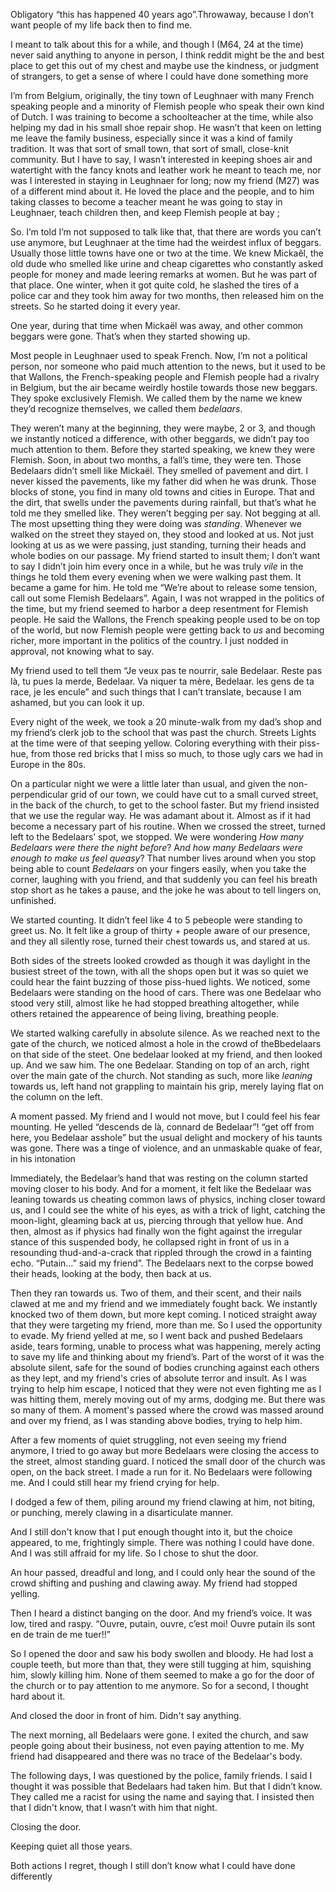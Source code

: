 Obligatory “this has happened 40 years ago”.Throwaway, because I don’t want people of my life back then to find me.

I meant to talk about this for a while, and though I (M64, 24 at the time) never said anything to anyone in person, I think reddit might be the and best place to get this out of my chest and maybe use the kindness, or judgment of strangers, to get a sense of where I could have done something more

I’m from Belgium, originally, the tiny town of Leughnaer with many French speaking people and a minority of Flemish people who speak their own kind of Dutch. I was training to become a schoolteacher at the time, while also helping my dad in his small shoe repair shop. He wasn’t that keen on letting me leave the family business, especially since it was a kind of family tradition. It was that sort of small town, that sort of small, close-knit community. But I have to say, I wasn’t interested in keeping shoes air and watertight with the fancy knots and leather work he meant to teach me, nor was I interested in staying in Leughnaer for long; now my friend (M27) was of a different mind about it. He loved the place and the people, and to him taking classes to become a teacher meant he was going to stay in Leughnaer, teach children then, and keep Flemish people at bay ;

So. I’m told I’m not supposed to talk like that, that there are words you can’t use  anymore, but Leughnaer at the time had the weirdest influx of beggars. Usually those little towns have one or two at the time. We knew Mickaêl, the old dude who smelled like urine and cheap cigarettes who constantly asked people for money and made leering remarks at women. But he was part of that place. One winter, when it got quite cold, he slashed the tires of a police car and they took him away for two months, then released him on the streets. So he started doing it every year.

One year, during that time when Mickaël was away, and other common beggars were gone. That’s when they started showing up.

Most people in Leughnaer used to speak French. Now, I’m not a political person, nor someone who paid much attention to the news, but it used to be that Wallons, the French-speaking people and Flemish people had a rivalry in Belgium, but the air became weirdly hostile towards those new beggars. They spoke exclusively Flemish. We called them by the name we knew they’d recognize themselves, we called them *bedelaars*.

They weren’t many at the beginning, they were maybe, 2 or 3, and though we instantly noticed a difference, with other beggards, we didn’t pay too much attention to them. Before they started speaking, we knew they were Flemish. Soon, in about two months, a fall’s time, they were ten.   Those Bedelaars didn’t smell like Mickaël. They smelled of pavement and dirt. I never kissed the pavements, like my father did when he was drunk. Those blocks of stone, you find in many old towns and cities in Europe. That and the dirt, that swells under the pavements during rainfall, but that’s what he told me they smelled like. They weren’t begging per say. Not begging at all. The most upsetting thing they were doing was *standing*. Whenever we walked on the street they stayed on, they stood and looked at us. Not just looking at us as we were passing, just standing, turning their heads and whole bodies on our passage. My friend started to insult them; I don’t want to say I didn’t join him every once in a while, but he was truly *vile* in the things he told them every evening when we were walking past them. It became a game for him. He told me “We’re about to release some tension, call out some Flemish Bedelaars”. Again, I was not wrapped in the politics of the time, but my friend seemed to harbor a deep resentment for Flemish people. He said the Wallons, the French speaking people used to be on top of the world, but now Flemish people were getting back to *us* and becoming richer, more important in the politics of the country. I just nodded in approval, not knowing what to say.

My friend used to tell them “Je veux pas te nourrir, sale Bedelaar. Reste pas là, tu pues la merde, Bedelaar. Va niquer ta mère, Bedelaar. les gens de ta race, je les encule” and such things that I can’t translate, because I am ashamed, but you can look it up.

Every night of the week, we took a 20 minute-walk from my dad’s shop and my friend’s clerk job to the school that was past the church. Streets Lights at the time were of that seeping yellow. Coloring everything with their piss-hue, from those red bricks that I miss so much, to those ugly cars we had in Europe in the 80s.

On a particular night we were a little later than usual, and given the non-perpendicular grid of our town, we could have cut to a small curved street, in the back of the church, to get to the school faster. But my friend insisted that we use the regular way. He was adamant about it. Almost as if it had become a necessary part of his routine. When we crossed the street, turned left to the Bedelaars’ spot, we stopped. We were wondering *How many Bedelaars were there the night before*? A*nd how many Bedelaars were enough to make us feel queasy*? That number lives around when you stop being able to count *Bedelaars* on your fingers easily, when you take the corner, laughing with you friend, and that suddenly you can feel his breath stop short as he takes a pause, and the joke he was about to tell lingers on, unfinished.

We started counting. It didn’t feel like 4 to 5 pebeople were standing to greet us. No. It felt like a group of thirty + people aware of our presence, and they all silently rose, turned their chest towards us, and stared at us.

Both sides of the streets looked crowded as though it was daylight in the busiest street of the town, with all the shops open but it was so quiet we could hear the faint buzzing of those piss-hued lights. We noticed, some Bedelaars were standing on the hood of cars. There was one Bedelaar who stood very still, almost like he had stopped breathing altogether, while others retained the appearence of being living, breathing people.

We started walking carefully in absolute silence. As we reached next to the gate of the church, we noticed almost a hole in the crowd of theBbedelaars on that side of the steet. One bedelaar looked at my friend, and then looked up. And we saw him. The one Bedelaar. Standing on top of an arch, right over the main gate of the church. Not standing as such, more like *leaning* towards us, left hand not grappling to maintain his grip, merely laying flat on the column on the left.

A moment passed. My friend and I would not move, but I could feel his fear mounting. He yelled “descends de là, connard de Bedelaar”! “get off from here, you Bedelaar asshole” but the usual delight and mockery of his taunts was gone. There was a tinge of violence, and an unmaskable quake of fear, in his intonation

Immediately, the Bedelaar’s hand that was resting on the column started moving closer to his body. And for a moment, it felt like the Bedelaar was leaning towards us cheating common laws of physics, inching closer toward us, and I could see the white of his eyes, as with a trick of light, catching the moon-light, gleaming back at us, piercing through that yellow hue. And then, almost as if physics had finally won the fight against the irregular stance of this suspended body, he collapsed right in front of us in a resounding thud-and-a-crack that rippled through the crowd in a fainting echo. “Putain…” said my friend”. The Bedelaars next to the corpse bowed their heads, looking at the body, then back at us.

Then they ran towards us. Two of them, and their scent, and their nails clawed at me and my friend and we immediately fought back. We instantly knocked two of them down, but more kept coming. I noticed straight away that they were targeting my friend, more than me. So I used the opportunity to evade. My friend yelled at me, so I went back and pushed Bedelaars aside, tears forming, unable to process what was happening, merely acting to save my life and thinking about my friend’s. Part of the worst of it was the absolute silent, safe for the sound of bodies crunching against each others as they lept,  and my friend's cries of absolute terror and insult. As I was trying to help him escape, I noticed that they were not even fighting me as I was hitting them, merely moving out of my arms, dodging me. But there was so many of them. A moment's passed where the crowd was massed around and over my friend, as I was standing above bodies, trying to help him.

After a few moments of quiet struggling, not even seeing my friend anymore, I tried to go away but more Bedelaars were closing the access to the street, almost standing guard. I noticed the small door of the church was open, on the back street. I made a run for it. No Bedelaars were following me. And I could still hear my friend crying for help.

I dodged a few of them, piling around my friend clawing at him, not biting, or punching, merely clawing in a disarticulate manner.

And I still don't know that I put enough thought into it, but the choice appeared, to me, frightingly simple. There was nothing I could have done. And I was still affraid for my life. So I chose to shut the door.

An hour passed, dreadful and long, and I could only hear the sound of the crowd shifting and pushing and clawing away. My friend had stopped yelling.

Then I heard a distinct banging on the door. And my friend’s voice. It was low, tired and raspy. “Ouvre, putain, ouvre, c’est moi! Ouvre putain ils sont en de train de me tuer!!”

So I opened the door and saw his body swollen and bloody.  He had lost a couple teeth, but more than that, they were still tugging at him, squishing him, slowly killing him. None of them seemed to make a go for the door of the church or to pay attention to me anymore. So for a second, I thought hard about it.

And closed the door in front of him. Didn't say anything.

The next morning, all Bedelaars were gone. I exited the church, and saw people going about their business, not even paying attention to me. My friend had disappeared and there was no trace of the Bedelaar's body.

The following days, I was questioned by the police, family friends. I said I thought it was possible that Bedelaars had taken him. But that I didn’t know. They called me a racist for using the name and saying that. I insisted then that I didn't know, that I wasn’t with him that night.

Closing the door.

Keeping quiet all those years.

Both actions I regret, though I still don’t know what I could have done differently